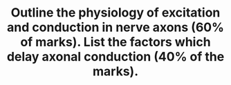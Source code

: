 ---
title: "Outline the physiology of excitation and conduction in nerve axons (60% of marks). List the factors which delay axonal conduction (40% of the marks)."
entityType: SAQ
exam: PEX
college: CICM
year: 2009
sitting: A
question: 15
passRate: 30
lo:
- "[[G2a]]"
EC_expectedDomains:
- "The following points were expected to be outlined in this question: 1. The resting membrane potential (RMP) and its physiological basis 2. How the RMP changes rapidly after a stimulus e.g. electrical or chemical and reaches a threshold potential and an all or none action potential results 3. The ionic basis of the action potential 4. How the action potential is propagated 5. Factors that delay axonal conduction such as fibre size, myelination and electrolyte abnormalities e.g. hypermagnesaemia."
EC_extraCredit: []
EC_errorsCommon: []
resources:
- "Power and Kam 1st edition p 6-9"
---